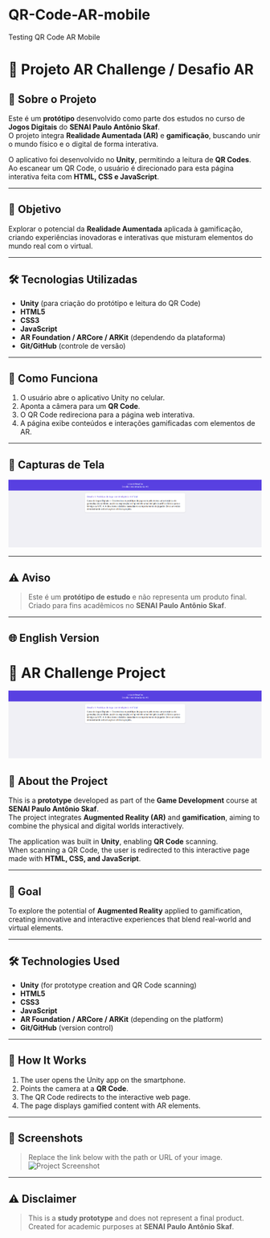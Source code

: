 # QR-Code-AR-mobile
Testing QR Code AR Mobile

# 📌 Projeto AR Challenge / Desafio AR

## 📖 Sobre o Projeto
Este é um **protótipo** desenvolvido como parte dos estudos no curso de **Jogos Digitais** do **SENAI Paulo Antônio Skaf**.  
O projeto integra **Realidade Aumentada (AR)** e **gamificação**, buscando unir o mundo físico e o digital de forma interativa.

O aplicativo foi desenvolvido no **Unity**, permitindo a leitura de **QR Codes**.  
Ao escanear um QR Code, o usuário é direcionado para esta página interativa feita com **HTML, CSS e JavaScript**.

---

## 🎯 Objetivo
Explorar o potencial da **Realidade Aumentada** aplicada à gamificação, criando experiências inovadoras e interativas que misturam elementos do mundo real com o virtual.

---

## 🛠 Tecnologias Utilizadas
- **Unity** (para criação do protótipo e leitura do QR Code)
- **HTML5**
- **CSS3**
- **JavaScript**
- **AR Foundation / ARCore / ARKit** (dependendo da plataforma)
- **Git/GitHub** (controle de versão)

---

## 🚀 Como Funciona
1. O usuário abre o aplicativo Unity no celular.
2. Aponta a câmera para um **QR Code**.
3. O QR Code redireciona para a página web interativa.
4. A página exibe conteúdos e interações gamificadas com elementos de AR.

---

## 📸 Capturas de Tela
![Screenshot do Projeto](https://github.com/leticiamaca/QR-Code-AR-mobile/blob/main/AR%20challenges.png)

---

## ⚠ Aviso
> Este é um **protótipo de estudo** e não representa um produto final.  
> Criado para fins acadêmicos no **SENAI Paulo Antônio Skaf**.

---

## 🌐 English Version

# 📌 AR Challenge Project

![Project Screenshot](https://github.com/leticiamaca/QR-Code-AR-mobile/blob/main/AR%20challenges.png)

## 📖 About the Project
This is a **prototype** developed as part of the **Game Development** course at **SENAI Paulo Antônio Skaf**.  
The project integrates **Augmented Reality (AR)** and **gamification**, aiming to combine the physical and digital worlds interactively.

The application was built in **Unity**, enabling **QR Code** scanning.  
When scanning a QR Code, the user is redirected to this interactive page made with **HTML, CSS, and JavaScript**.

---

## 🎯 Goal
To explore the potential of **Augmented Reality** applied to gamification, creating innovative and interactive experiences that blend real-world and virtual elements.

---

## 🛠 Technologies Used
- **Unity** (for prototype creation and QR Code scanning)
- **HTML5**
- **CSS3**
- **JavaScript**
- **AR Foundation / ARCore / ARKit** (depending on the platform)
- **Git/GitHub** (version control)

---

## 🚀 How It Works
1. The user opens the Unity app on the smartphone.
2. Points the camera at a **QR Code**.
3. The QR Code redirects to the interactive web page.
4. The page displays gamified content with AR elements.

---

## 📸 Screenshots
> Replace the link below with the path or URL of your image.
![Project Screenshot](place-your-image-link-here.png)

---

## ⚠ Disclaimer
> This is a **study prototype** and does not represent a final product.  
> Created for academic purposes at **SENAI Paulo Antônio Skaf**.
